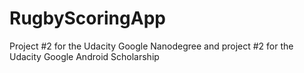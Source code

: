 # RugbyScoringApp
Project #2 for the Udacity Google Nanodegree and project #2 for the Udacity Google Android Scholarship
